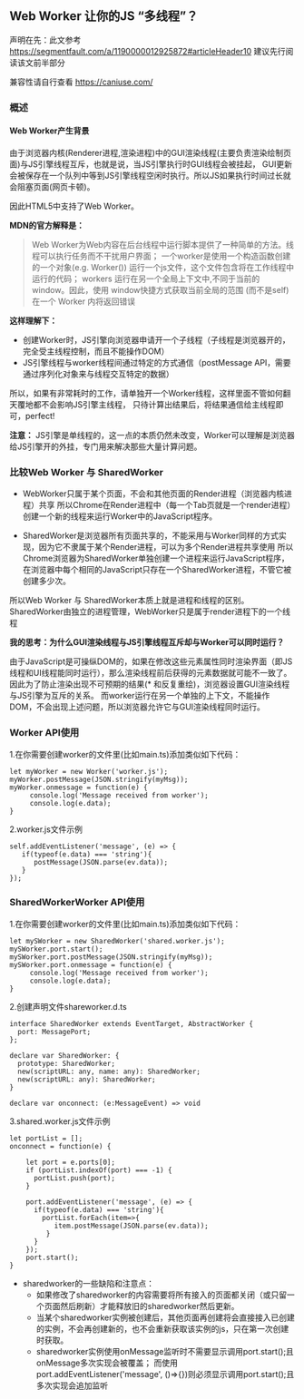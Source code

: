 ## Web Worker 让你的JS “多线程”？

声明在先：此文参考 https://segmentfault.com/a/1190000012925872#articleHeader10
建议先行阅读该文前半部分    

兼容性请自行查看 https://caniuse.com/

### 概述

#### Web Worker产生背景

由于浏览器内核(Renderer进程,渲染进程)中的GUI渲染线程(主要负责渲染绘制页面)与JS引擎线程互斥，也就是说，当JS引擎执行时GUI线程会被挂起，
GUI更新会被保存在一个队列中等到JS引擎线程空闲时执行。所以JS如果执行时间过长就会阻塞页面(网页卡顿)。    

因此HTML5中支持了Web Worker。    

**MDN的官方解释是：**

> Web Worker为Web内容在后台线程中运行脚本提供了一种简单的方法。线程可以执行任务而不干扰用户界面；
> 一个worker是使用一个构造函数创建的一个对象(e.g. Worker()) 运行一个js文件，这个文件包含将在工作线程中运行的代码；
> workers 运行在另一个全局上下文中,不同于当前的window。因此，使用 window快捷方式获取当前全局的范围 (而不是self) 在一个 Worker 内将返回错误

**这样理解下：**

- 创建Worker时，JS引擎向浏览器申请开一个子线程（子线程是浏览器开的，完全受主线程控制，而且不能操作DOM）
- JS引擎线程与worker线程间通过特定的方式通信（postMessage API，需要通过序列化对象来与线程交互特定的数据）

所以，如果有非常耗时的工作，请单独开一个Worker线程，这样里面不管如何翻天覆地都不会影响JS引擎主线程，
只待计算出结果后，将结果通信给主线程即可，perfect!

**注意：** JS引擎是单线程的，这一点的本质仍然未改变，Worker可以理解是浏览器给JS引擎开的外挂，专门用来解决那些大量计算问题。

### 比较Web Worker 与 SharedWorker

- WebWorker只属于某个页面，不会和其他页面的Render进程（浏览器内核进程）共享
所以Chrome在Render进程中（每一个Tab页就是一个render进程）创建一个新的线程来运行Worker中的JavaScript程序。

- SharedWorker是浏览器所有页面共享的，不能采用与Worker同样的方式实现，因为它不隶属于某个Render进程，可以为多个Render进程共享使用
所以Chrome浏览器为SharedWorker单独创建一个进程来运行JavaScript程序，在浏览器中每个相同的JavaScript只存在一个SharedWorker进程，不管它被创建多少次。

所以Web Worker 与 SharedWorker本质上就是进程和线程的区别。SharedWorker由独立的进程管理，WebWorker只是属于render进程下的一个线程

**我的思考：为什么GUI渲染线程与JS引擎线程互斥却与Worker可以同时运行？**

由于JavaScript是可操纵DOM的，如果在修改这些元素属性同时渲染界面（即JS线程和UI线程能同时运行），那么渲染线程前后获得的元素数据就可能不一致了。
因此为了防止渲染出现不可预期的结果(* 和反复重绘)，浏览器设置GUI渲染线程与JS引擎为互斥的关系。
而worker运行在另一个单独的上下文，不能操作DOM，不会出现上述问题，所以浏览器允许它与GUI渲染线程同时运行。

### Worker API使用

1.在你需要创建worker的文件里(比如main.ts)添加类似如下代码：

```
let myWorker = new Worker('worker.js'); 
myWorker.postMessage(JSON.stringify(myMsg)); 
myWorker.onmessage = function(e) {
     console.log('Message received from worker');
     console.log(e.data);
}
```

2.worker.js文件示例

```
self.addEventListener('message', (e) => {
   if(typeof(e.data) === 'string'){
      postMessage(JSON.parse(ev.data));
   }
});
```

### SharedWorkerWorker API使用

1.在你需要创建worker的文件里(比如main.ts)添加类似如下代码：

```
let mySWorker = new SharedWorker('shared.worker.js'); 
mySWorker.port.start();
mySWorker.port.postMessage(JSON.stringify(myMsg)); 
mySWorker.port.onmessage = function(e) {
     console.log('Message received from worker');
     console.log(e.data);
}
```

2.创建声明文件shareworker.d.ts

```
interface SharedWorker extends EventTarget, AbstractWorker {
  port: MessagePort;
};

declare var SharedWorker: {
  prototype: SharedWorker;
  new(scriptURL: any, name: any): SharedWorker;
  new(scriptURL: any): SharedWorker;
}

declare var onconnect: (e:MessageEvent) => void
```

3.shared.worker.js文件示例

```
let portList = [];
onconnect = function(e) {

    let port = e.ports[0];
    if (portList.indexOf(port) === -1) {
      portList.push(port);
    }

    port.addEventListener('message', (e) => {
      if(typeof(e.data) === 'string'){
        portList.forEach(item=>{
           item.postMessage(JSON.parse(ev.data));
         }
      }
    });
    port.start();
}
```

- sharedworker的一些缺陷和注意点：
    - 如果修改了sharedworker的内容需要将所有接入的页面都关闭（或只留一个页面然后刷新）才能释放旧的sharedworker然后更新。
    - 当某个sharedworker实例被创建后，其他页面再创建将会直接接入已创建的实例，不会再创建新的，也不会重新获取该实例的js，只在第一次创建时获取。
    - sharedworker实例使用onMessage监听时不需要显示调用port.start();且onMessage多次实现会被覆盖； 而使用port.addEventListener('message', ()=>{})则必须显示调用port.start();且多次实现会追加监听
